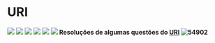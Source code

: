 # URI
![](https://img.shields.io/github/stars/pandao/editor.md.svg)
![](https://img.shields.io/github/forks/pandao/editor.md.svg)
![](https://img.shields.io/github/tag/pandao/editor.md.svg)
![](https://img.shields.io/github/release/pandao/editor.md.svg)
![](https://img.shields.io/github/issues/pandao/editor.md.svg)
![](https://img.shields.io/bower/v/editor.md.svg)<b/>
**Resoluções de algumas questões do**
[URI](https://www.urionlinejudge.com.br/judge/pt/login?redirect=%2Fpt)
![54902](https://user-images.githubusercontent.com/32168179/63258190-e87a9d00-c251-11e9-8888-5c0b299a2bb3.jpg)
